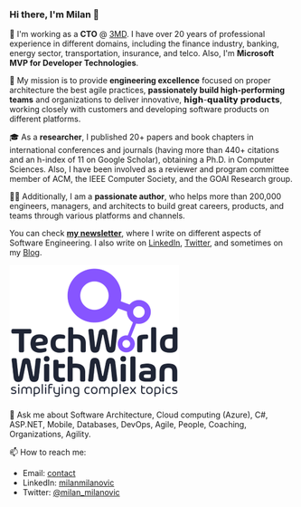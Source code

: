 ### Hi there, I'm Milan 👋


🎯 I'm working as a **CTO** @ [3MD](https://www.3mdinc.com). I have over 20 years of professional experience in different domains, including the finance industry, banking, energy sector, transportation, insurance, and telco. Also, I'm **Microsoft MVP for Developer Technologies**.

🚀 My mission is to provide **engineering excellence** focused on proper architecture the best agile practices, **passionately build high-performing teams** and organizations to deliver innovative, 𝗵𝗶𝗴𝗵-𝗾𝘂𝗮𝗹𝗶𝘁𝘆 𝗽𝗿𝗼𝗱𝘂𝗰𝘁𝘀, working closely with customers and developing software products on different platforms.

🎓 As a **researcher**, I published 20+ papers and book chapters in international conferences and journals (having more than 440+ citations and an h-index of 11 on Google Scholar), obtaining a Ph.D. in Computer Sciences. Also, I have been involved as a reviewer and program committee member of ACM, the IEEE Computer Society, and the GOAI Research group. 

✍🏻 Additionally, I am a **passionate author**, who helps more than 200,000 engineers, managers, and architects to build great careers, products, and teams through various platforms and channels.

You can check **[my newsletter](https://newsletter.techworld-with-milan.com/)**, where I write on different aspects of Software Engineering. I also write on [LinkedIn](https://www.linkedin.com/in/milanmilanovic/), [Twitter](https://twitter.com/milan_milanovic), and sometimes on my [Blog](https://milan.milanovic.org/#posts). 

![TechWorld With Milan](TechWorld-logo---transparent.png)

💬 Ask me about Software Architecture, Cloud computing (Azure), C#, ASP.NET, Mobile, Databases, DevOps, Agile, People, Coaching, Organizations, Agility. 

📫 How to reach me:

* Email: [contact](https://milan.milanovic.org/#contact)
* LinkedIn: [milanmilanovic](https://www.linkedin.com/in/milanmilanovic/)
* Twitter: [@milan_milanovic](https://twitter.com/milan_milanovic)
